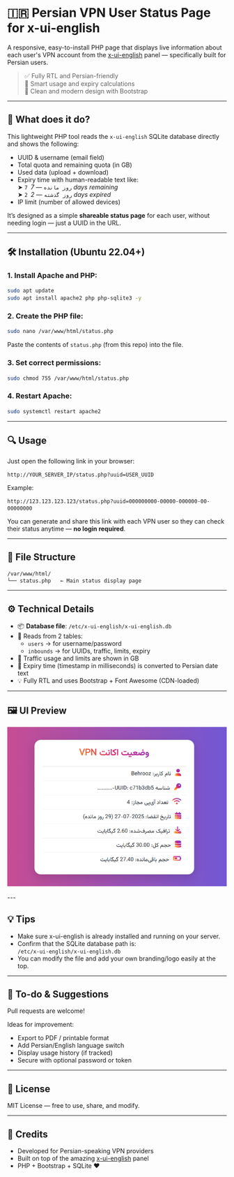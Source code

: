 
# 🇮🇷 Persian VPN User Status Page for x-ui-english

A responsive, easy-to-install PHP page that displays live information about each user's VPN account from the [x-ui-english](https://github.com/NidukaAkalanka/x-ui-english) panel — specifically built for Persian users.

> ✅ Fully RTL and Persian-friendly  
> 🧠 Smart usage and expiry calculations  
> 🎨 Clean and modern design with Bootstrap

---

## 📌 What does it do?

This lightweight PHP tool reads the `x-ui-english` SQLite database directly and shows the following:

- UUID & username (email field)
- Total quota and remaining quota (in GB)
- Used data (upload + download)
- Expiry time with human-readable text like:  
  ➤ `7 روز مانده` — *7 days remaining*  
  ➤ `2 روز گذشته` — *2 days expired*
- IP limit (number of allowed devices)

It’s designed as a simple **shareable status page** for each user, without needing login — just a UUID in the URL.

---

## 🛠 Installation (Ubuntu 22.04+)

### 1. Install Apache and PHP:

```bash
sudo apt update
sudo apt install apache2 php php-sqlite3 -y
```

### 2. Create the PHP file:

```bash
sudo nano /var/www/html/status.php
```

Paste the contents of `status.php` (from this repo) into the file.

### 3. Set correct permissions:

```bash
sudo chmod 755 /var/www/html/status.php
```

### 4. Restart Apache:

```bash
sudo systemctl restart apache2
```

---

## 🔍 Usage

Just open the following link in your browser:

```
http://YOUR_SERVER_IP/status.php?uuid=USER_UUID
```

Example:

```
http://123.123.123.123/status.php?uuid=000000000-00000-000000-00-00000000
```

You can generate and share this link with each VPN user so they can check their status anytime — **no login required**.

---

## 📁 File Structure

```
/var/www/html/
└── status.php   ← Main status display page
```

---

## ⚙️ Technical Details

- 📦 **Database file**: `/etc/x-ui-english/x-ui-english.db`
- 🧩 Reads from 2 tables:
  - `users` → for username/password
  - `inbounds` → for UUIDs, traffic, limits, expiry
- 🧮 Traffic usage and limits are shown in GB
- 📅 Expiry time (timestamp in milliseconds) is converted to Persian date text
- 💡 Fully RTL and uses Bootstrap + Font Awesome (CDN-loaded)

---

## 🖼️ UI Preview
<p align="center">
  <img src="https://raw.githubusercontent.com/afgshayan/xui-english-client-status/refs/heads/main/Screenshot.png" alt="پیش‌نمایش وضعیت اکانت VPN" width="600">
</p>
---

## 💡 Tips

- Make sure x-ui-english is already installed and running on your server.
- Confirm that the SQLite database path is:  
  `/etc/x-ui-english/x-ui-english.db`
- You can modify the file and add your own branding/logo easily at the top.

---

## 🚀 To-do & Suggestions

Pull requests are welcome!

Ideas for improvement:
- Export to PDF / printable format
- Add Persian/English language switch
- Display usage history (if tracked)
- Secure with optional password or token

---

## 📜 License

MIT License — free to use, share, and modify.

---

## 🙌 Credits

- Developed for Persian-speaking VPN providers  
- Built on top of the amazing [x-ui-english](https://github.com/NidukaAkalanka/x-ui-english) panel  
- PHP + Bootstrap + SQLite ❤️
